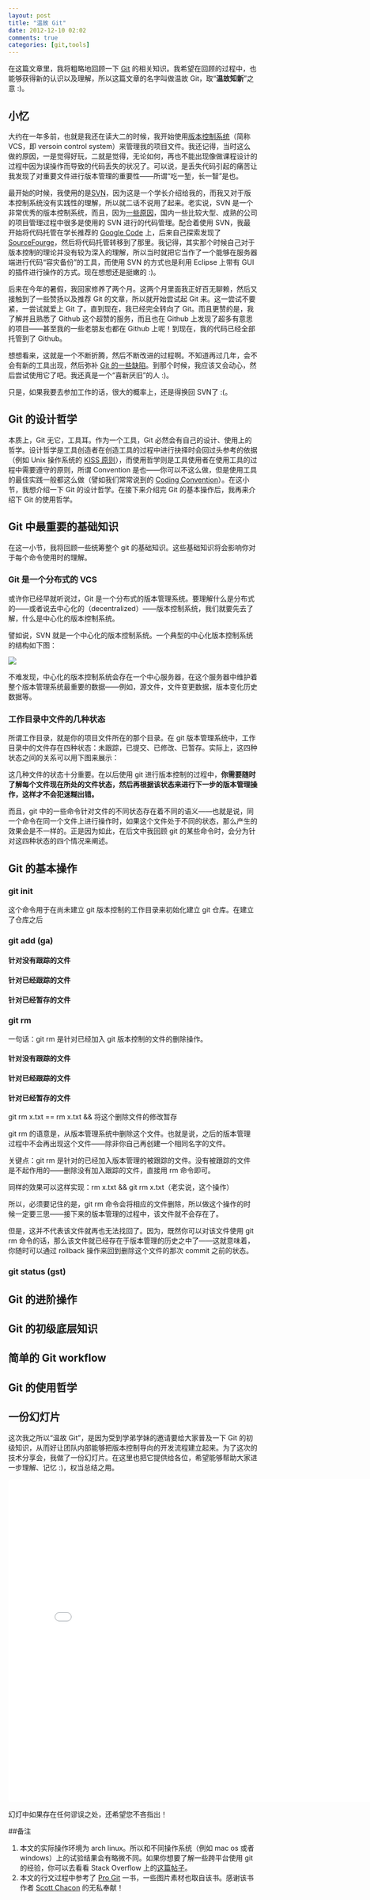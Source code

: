 ```yaml
---
layout: post
title: "温故 Git"
date: 2012-12-10 02:02
comments: true
categories: [git,tools]
---
```

在这篇文章里，我将粗略地回顾一下 [Git][git] 的相关知识。我希望在回顾的过程中，也能够获得新的认识以及理解，所以这篇文章的名字叫做温故 Git，取“**温故知新**”之意 :)。

## 小忆

大约在一年多前，也就是我还在读大二的时候，我开始使用[版本控制系统][version control]（简称 VCS，即 versoin control system）来管理我的项目文件。我还记得，当时这么做的原因，一是觉得好玩，二就是觉得，无论如何，再也不能出现像做课程设计的过程中因为误操作而导致的代码丢失的状况了。可以说，是丢失代码引起的痛苦让我发现了对重要文件进行版本管理的重要性——所谓“吃一堑，长一智”是也。

最开始的时候，我使用的是[SVN][svn]，因为这是一个学长介绍给我的，而我又对于版本控制系统没有实践性的理解，所以就二话不说用了起来。老实说，SVN 是一个非常优秀的版本控制系统，而且，因为[一些原因][why svn but not git]，国内一些比较大型、成熟的公司的项目管理过程中很多是使用的 SVN 进行的代码管理。配合着使用 SVN，我最开始将代码托管在学长推荐的 [Google Code][google code] 上，后来自己探索发现了 [SourceFourge][sourcefourge]，然后将代码托管转移到了那里。我记得，其实那个时候自己对于版本控制的理论并没有较为深入的理解，所以当时就把它当作了一个能够在服务器端进行代码“容灾备份”的工具，而使用 SVN 的方式也是利用 Eclipse 上带有 GUI 的插件进行操作的方式。现在想想还是挺嫩的 :)。

<!-- more -->

后来在今年的暑假，我回家修养了两个月。这两个月里面我正好百无聊赖，然后又接触到了一些赞扬以及推荐 Git 的文章，所以就开始尝试起 Git 来。这一尝试不要紧，一尝试就爱上 Git 了。直到现在，我已经完全转向了 Git。而且更赞的是，我了解并且熟悉了 Github 这个超赞的服务，而且也在 Github 上发现了超多有意思的项目——甚至我的一些老朋友也都在 Github 上呢！到现在，我的代码已经全部托管到了 Github。

想想看来，这就是一个不断折腾，然后不断改进的过程啊。不知道再过几年，会不会有新的工具出现，然后弥补 [Git 的一些缺陷][git drawbacks]。到那个时候，我应该又会动心，然后尝试使用它了吧。我还真是一个“喜新厌旧”的人 :)。

只是，如果我要去参加工作的话，很大的概率上，还是得换回 SVN了 :(。

## Git 的设计哲学

本质上，Git 无它，工具耳。作为一个工具，Git 必然会有自己的设计、使用上的哲学。设计哲学是工具创造者在创造工具的过程中进行抉择时会回过头参考的依据（例如 Unix 操作系统的 [KISS 原则][kiss]），而使用哲学则是工具使用者在使用工具的过程中需要遵守的原则，所谓 Convention 是也——你可以不这么做，但是使用工具的最佳实践一般都这么做（譬如我们常常说到的 [Coding Convention][coding convention]）。在这小节，我想介绍一下 Git 的设计哲学。在接下来介绍完 Git 的基本操作后，我再来介绍下 Git 的使用哲学。



## Git 中最重要的基础知识

在这一小节，我将回顾一些统筹整个 git 的基础知识。这些基础知识将会影响你对于每个命令使用时的理解。

### Git 是一个分布式的 VCS

或许你已经早就听说过，Git 是一个分布式的版本管理系统。要理解什么是分布式的——或者说去中心化的（decentralized）——版本控制系统，我们就要先去了解，什么是中心化的版本控制系统。

譬如说，SVN 就是一个中心化的版本控制系统。一个典型的中心化版本控制系统的结构如下图：

![](http://git-scm.com/figures/18333fig0102-tn.png)

不难发现，中心化的版本控制系统会存在一个中心服务器，在这个服务器中维护着整个版本管理系统最重要的数据——例如，源文件，文件变更数据，版本变化历史数据等。

### 工作目录中文件的几种状态

所谓工作目录，就是你的项目文件所在的那个目录。在 git 版本管理系统中，工作目录中的文件存在四种状态：未跟踪，已提交、已修改、已暂存。实际上，这四种状态之间的关系可以用下图来展示：

这几种文件的状态十分重要。在以后使用 git 进行版本控制的过程中，**你需要随时了解每个文件现在所处的文件状态，然后再根据该状态来进行下一步的版本管理操作，这样才不会犯迷糊出错。**

而且，git 中的一些命令针对文件的不同状态存在着不同的语义——也就是说，同一个命令在同一个文件上进行操作时，如果这个文件处于不同的状态，那么产生的效果会是不一样的。正是因为如此，在后文中我回顾 git 的某些命令时，会分为针对这四种状态的四个情况来阐述。

## Git 的基本操作

### git init

这个命令用于在尚未建立 git 版本控制的工作目录来初始化建立 git 仓库。在建立了仓库之后

### git add (ga)

#### 针对没有跟踪的文件

#### 针对已经跟踪的文件

#### 针对已经暂存的文件

### git rm

一句话：git rm 是针对已经加入 git 版本控制的文件的删除操作。

#### 针对没有跟踪的文件

#### 针对已经跟踪的文件

#### 针对已经暂存的文件
git rm x.txt == rm x.txt && 将这个删除文件的修改暂存

git rm 的语意是，从版本管理系统中删除这个文件。也就是说，之后的版本管理过程中不会再出现这个文件——除非你自己再创建一个相同名字的文件。

关键点：git rm 是针对的已经加入版本管理的被跟踪的文件。没有被跟踪的文件是不起作用的——删除没有加入跟踪的文件，直接用 rm 命令即可。



同样的效果可以这样实现：rm x.txt && git rm x.txt（老实说，这个操作）

所以，必须要记住的是，git rm 命令会将相应的文件删除，所以做这个操作的时候一定要三思——接下来的版本管理的过程中，该文件就不会存在了。

但是，这并不代表该文件就再也无法找回了。因为，既然你可以对该文件使用 git rm 命令的话，那么该文件就已经存在于版本管理的历史之中了——这就意味着，你随时可以通过 rollback 操作来回到删除这个文件的那次 commit 之前的状态。

### git status (gst)

## Git 的进阶操作

## Git 的初级底层知识

## 简单的 Git workflow

## Git 的使用哲学

## 一份幻灯片

这次我之所以“温故 Git”，是因为受到学弟学妹的邀请要给大家普及一下 Git 的初级知识，从而好让团队内部能够把版本控制导向的开发流程建立起来。为了这次的技术分享会，我做了一份幻灯片。在这里也把它提供给各位，希望能够帮助大家进一步理解、记忆 :)，权当总结之用。

<iframe class="speakerdeck-iframe" style="border-top-left-radius: 5px; border-top-right-radius: 5px; border-bottom-right-radius: 5px; border-bottom-left-radius: 5px; border: 0px; background-color: transparent; margin: 0px; padding: 0px; width: 787px; height: 652.75px; background-position: initial initial; background-repeat: initial initial;" frameborder="0" src="//speakerdeck.com/player/123b809028a40130c3d1123139180559?" allowfullscreen="true" mozallowfullscreen="true" webkitallowfullscreen="true"></iframe>

幻灯中如果存在任何谬误之处，还希望您不吝指出！

##备注

1. 本文的实际操作环境为 arch linux。所以和不同操作系统（例如 mac os 或者 windows）上的试验结果会有略微不同。如果你想要了解一些跨平台使用 git 的经验，你可以去看看 Stack Overflow 上的[这篇帖子][different platform]。
2. 本文的行文过程中参考了 [Pro Git][pro git] 一书，一些图片素材也取自该书。感谢该书作者 [Scott Chacon][scott chacon] 的无私奉献！

[git]: http://git-scm.com
[version control]: http://en.wikipedia.org/wiki/Revision_control
[svn]: http://subversion.apache.org/
[git drawbacks]: http://stackoverflow.com/questions/77485/what-are-the-relative-strengths-and-weaknesses-of-git-mercurial-and-bazaar
[google code]: https://code.google.com
[sourcefourge]: http://sourceforge.net
[kiss]: http://en.wikipedia.org/wiki/KISS_principle
[coding convention]: http://en.wikipedia.org/wiki/Coding_conventions
[different platform]: http://stackoverflow.com/questions/2332349/best-practices-for-cross-platform-git-config
[pro git]: http://git-scm.com/2010/06/09/pro-git-zh.html
[scott chacon]: http://scottchacon.com/
[why svn but not git]: http://www.infoq.com/cn/news/2012/09/is-git-ready-to-replace-svn